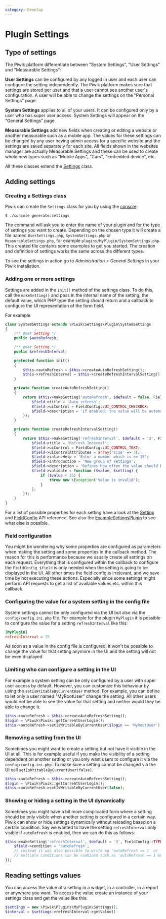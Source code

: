 ```yaml
---
category: Develop
---
```

# Plugin Settings

## Type of settings

The Piwik platform differentiate between "System Settings", "User Settings" and "Measurable Settings":

**User Settings** can be configured by any logged in user and each user can configure the setting independently.
The Piwik platform makes sure that settings are stored per user and that a user cannot see another user's configuration.
A user will be able to change the settings on the "Personal Settings" page.

**System Settings** applies to all of your users. It can be configured only by a user who has super user access.
System Settings will appear on the "General Settings" page.

**Measurable Settings** add new fields when creating or editing a website or another measurable such as a mobile app.
The values for these settings can be changed by any user having admin access for a specific website and the settings
are saved separately for each site. All fields shown in the websites manager are actually Measurable Settings and these
can be used to create whole new types such as "Mobile Apps", "Cars", "Embedded device", etc.

All these classes extend the [Settings](/api-reference/Piwik/Settings/Settings) class.

## Adding settings

### Creating a Settings class

Piwik can create the `Settings` class for you by using the [console](/guides/piwik-on-the-command-line):

```
$ ./console generate:settings
```

The command will ask you to enter the name of your plugin and for the type of settings you want to create.
 Depending on the chosen type it will create a file named `UserSettings.php`, `SystemSettings.php` or
 `MeasurableSettings.php`, for example `plugins/MyPlugin/SystemSettings.php`. This created file contains some examples to
 get you started. The creation and definition of settings works the same across the different types.

To see the settings in action go to *Administration > General Settings* in your Piwik installation.

### Adding one or more settings

Settings are added in the `init()` method of the settings class. To do this, call the `makeSetting()` and pass in the
internal name of the setting, the default value, which PHP type the setting should return and a callback to configure
the UI representation of the form field.

For example:

```php
class SystemSettings extends \Piwik\Settings\Plugin\SystemSettings
{
    /** @var Setting */
    public $autoRefresh;

    /** @var Setting */
    public $refreshInterval;

    protected function init()
    {
        $this->autoRefresh = $this->createAutoRefreshSetting();
        $this->refreshInterval = $this->createRefreshIntervalSetting();
    }

    private function createAutoRefreshSetting()
    {
        return $this->makeSetting('autoRefresh', $default = false, FieldConfig::TYPE_BOOL, function (FieldConfig $field) {
            $field->title = 'Auto refresh';
            $field->uiControl = FieldConfig::UI_CONTROL_CHECKBOX;
            $field->description = 'If enabled, the value will be automatically refreshed depending on the specified interval';
        });
    }

    private function createRefreshIntervalSetting()
    {
        return $this->makeSetting('refreshInterval', $default = '3', FieldConfig::TYPE_INT, function (FieldConfig $field) {
            $field->title = 'Refresh Interval';
            $field->uiControl = FieldConfig::UI_CONTROL_TEXT;
            $field->uiControlAttributes = array('size' => 3);
            $field->inlineHelp = 'Enter a number which is >= 15';
            $field->introduction = 'New group of settings';
            $field->description = 'Defines how often the value should be updated';
            $field->validate = function ($value, $setting) {
                if ($value < 15) {
                    throw new \Exception('Value is invalid');
                }
            };
        });
    }
}
```

For a list of possible properties for each setting have a look at the [Setting](/api-reference/Piwik/Settings/Setting)
and [FieldConfig](/api-reference/Piwik/Settings/FieldConfig) API reference. See also the
[ExampleSettingsPlugin](https://github.com/piwik/piwik/tree/master/plugins/ExampleSettingsPlugin) to see what else is possible.

### Field configuration

You might be wondering why some properties are configured as parameters when making the setting and some properties in
the callback method. The reason for this is performance because we usually create all settings on each request.
Everything that is configured within the callback to configure the `FieldConfig $field` is only needed when the setting
is going to be displayed in the UI. All other times the field config is irrelevant, and we save time by not executing
these actions. Especially since some settings might perform API requests to get a list of available values etc. within
 this callback.

### Configuring the value for a system setting in the config file

System settings cannot be only configured via the UI but also via the `config/config.ini.php` file. For example for
the plugin `MyPlugin` it is possible to configure the value for a setting `refreshInterval` like this:

```ini
[MyPlugin]
refreshInterval = 15
```

As soon as a value in the config file is configured, it won't be possible to change the value for that setting anymore
in the UI and the setting will not be even displayed.

### Limiting who can configure a setting in the UI

For example a system setting can be only configured by a user with super user access by default. However, you can
customize this behaviour by using the `setIsWritableByCurrentUser` method. For example, you can define to let only a user
named "MyRootUser" change the setting. All other users would not be able to see the value for that setting and neither
would they be able to change it.

```php
$this->autoRefresh = $this->createAutoRefreshSetting();
$login = \Piwik\Piwik::getCurrentUserLogin();
$this->autoRefresh->setIsWritableByCurrentUser($login == 'MyRootUser');
```

### Removing a setting from the UI

Sometimes you might want to create a setting but not have it visible in the UI at all. This is for example useful if you
make the visibility of a setting dependent on another setting or you only want users to configure it via the
`config/config.ini.php`. To make sure a setting cannot be changed via the UI call `setIsWritableByCurrentUser(false)`.

```php
$this->autoRefresh = $this->createAutoRefreshSetting();
$login = \Piwik\Piwik::getCurrentUserLogin();
$this->autoRefresh->setIsWritableByCurrentUser(false);
```

### Showing or hiding a setting in the UI dynamically

Sometimes you might have a bit more complicated form where a setting should be only visible when another setting
is configured in a certain way. Piwik can show or hide settings dynamically without reloading based on a certain
condition. Say we wanted to have the setting `refreshInterval` only visible if `autoRefresh` is enabled, then
we can do this as follows:

```php
$this->makeSetting('refreshInterval', $default = '3', FieldConfig::TYPE_INT, function (FieldConfig $field) {
    $field->condition = 'autoRefresh';
    // instead it was also possible to write eg 'autoRefresh == 1' or 'autoRefresh == true'
    // multiple conditions can be combined such as 'autoRefresh == 1 && anotherSetting == "foobar"'
});
```

## Reading settings values

You can access the value of a setting in a widget, in a controller, in a report or anywhere you want. To access the value create an instance of your settings class and get the value like this:

```php
$settings = new \Piwik\Plugins\MyPlugin\Settings();
$interval = $settings->refreshInterval->getValue()
```
